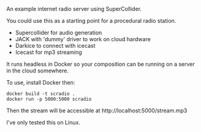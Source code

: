 An example internet radio server using SuperCollider.

You could use this as a starting point for a procedural radio station.

* Supercollider for audio generation
* JACK with 'dummy' driver to work on cloud hardware
* Darkice to connect with icecast
* Icecast for mp3 streaming

It runs headless in Docker so your composition can be running on a server in the cloud somewhere.

To use, install Docker then:

    docker build -t scradio .
    docker run -p 5000:5000 scradio

Then the stream will be accessible at http://localhost:5000/stream.mp3

I've only tested this on Linux.
